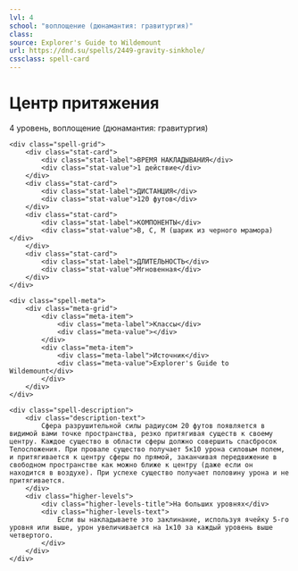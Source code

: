 ```yaml
---
lvl: 4
school: "воплощение (дюнамантия: гравитургия)"
class: 
source: Explorer's Guide to Wildemount
url: https://dnd.su/spells/2449-gravity-sinkhole/
cssclass: spell-card
---
```


<div class="spell-container">
    <div class="spell-header">
        <h1 class="spell-name">Центр притяжения</h1>
        <div class="spell-level">4 уровень, воплощение (дюнамантия: гравитургия)</div>
    </div>
    
    <div class="spell-grid">
        <div class="stat-card">
            <div class="stat-label">ВРЕМЯ НАКЛАДЫВАНИЯ</div>
            <div class="stat-value">1 действие</div>
        </div>
        <div class="stat-card">
            <div class="stat-label">ДИСТАНЦИЯ</div>
            <div class="stat-value">120 футов</div>
        </div>
        <div class="stat-card">
            <div class="stat-label">КОМПОНЕНТЫ</div>
            <div class="stat-value">В, С, М (шарик из черного мрамора)</div>
        </div>
        <div class="stat-card">
            <div class="stat-label">ДЛИТЕЛЬНОСТЬ</div>
            <div class="stat-value">Мгновенная</div>
        </div>
    </div>
    
    <div class="spell-meta">
        <div class="meta-grid">
            <div class="meta-item">
                <div class="meta-label">Классы</div>
                <div class="meta-value"></div>
            </div>
            <div class="meta-item">
                <div class="meta-label">Источник</div>
                <div class="meta-value">Explorer's Guide to Wildemount</div>
            </div>
        </div>
    </div>
    
    <div class="spell-description">
        <div class="description-text">
            Сфера разрушительной силы радиусом 20 футов появляется в видимой вами точке пространства, резко притягивая существ к своему центру. Каждое существо в области сферы должно совершить спасбросок Телосложения. При провале существо получает 5к10 урона силовым полем, и притягивается к центру сферы по прямой, заканчивая передвижение в свободном пространстве как можно ближе к центру (даже если он находится в воздухе). При успехе существо получает половину урона и не притягивается.
        </div>
        <div class="higher-levels">
            <div class="higher-levels-title">На больших уровнях</div>
            <div class="higher-levels-text">
                Если вы накладываете это заклинание, используя ячейку 5-го уровня или выше, урон увеличивается на 1к10 за каждый уровень выше четвертого.
            </div>
        </div>
    </div>
</div>
